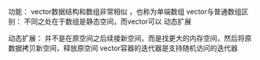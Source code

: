 

功能：
vector数据结构和数组非常相似 ，也称为单端数组
vector与普通数组区别：
不同之处在于数组是静态空间，而vector可以 动态扩展



动态扩展：
并不是在原空间之后续接新空间，而是找更大的内存空间，然后将原数据拷贝新空间，释放原空间
vector容器的迭代器是支持随机访问的迭代器